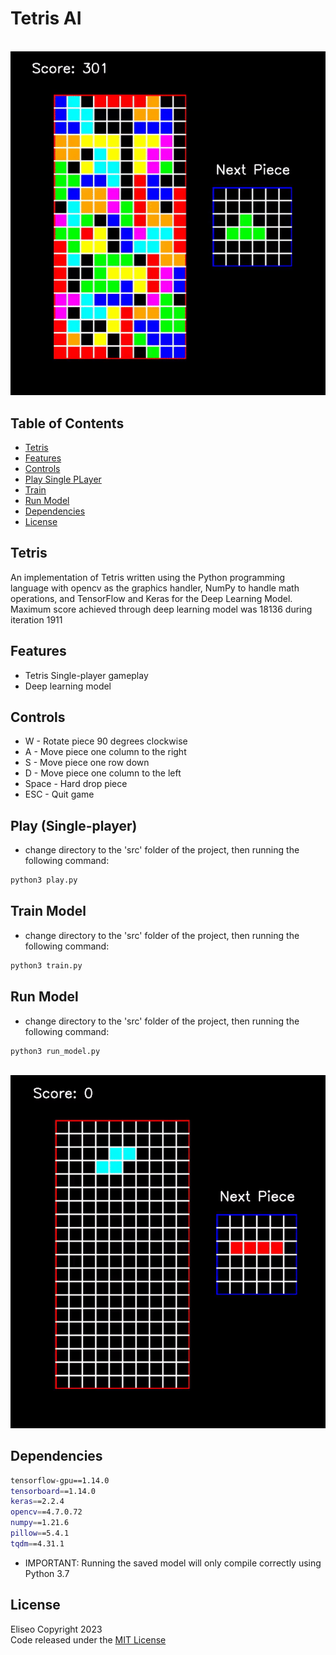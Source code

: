 # Tetris AI
&emsp; &emsp; &emsp; &emsp; &emsp; &emsp; &emsp;
![training](sample_gameplay/training.gif)

## Table of Contents
- [Tetris](#tetris)
- [Features](#features)
- [Controls](#controls)
- [Play Single PLayer](#play-single-player)
- [Train](#train-model)
- [Run Model](#run-model)
- [Dependencies](#dependencies)
- [License](#license)

## Tetris
An implementation of Tetris written using the Python programming language
with opencv as the graphics handler, NumPy to handle math operations, and
TensorFlow and Keras for the Deep Learning Model. Maximum score achieved
through deep learning model was 18136 during iteration 1911

## Features
* Tetris Single-player gameplay
* Deep learning model

## Controls
* W - Rotate piece 90 degrees clockwise
* A - Move piece one column to the right
* S - Move piece one row down
* D - Move piece one column to the left
* Space - Hard drop piece
* ESC - Quit game

## Play (Single-player)
* change directory to the 'src' folder of the project, 
then running the following command:

```sh
python3 play.py
```

## Train Model
* change directory to the 'src' folder of the project, 
then running the following command:

```sh
python3 train.py
```

## Run Model
* change directory to the 'src' folder of the project,
then running the following command:

```sh
python3 run_model.py
```

&emsp; &emsp; &emsp; &emsp; &emsp; &emsp; &emsp;
![single player](sample_gameplay/single_player.gif)

## Dependencies
```sh
tensorflow-gpu==1.14.0
tensorboard==1.14.0
keras==2.2.4
opencv==4.7.0.72
numpy==1.21.6
pillow==5.4.1
tqdm==4.31.1
```

* IMPORTANT: Running the saved model will only compile correctly
using Python 3.7

## License
Eliseo Copyright 2023
<br>
Code released under the [MIT License](LICENSE)
<br>
